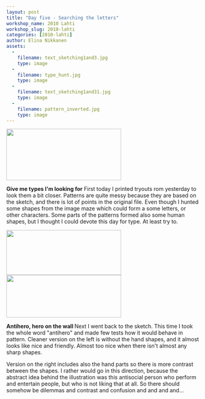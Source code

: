 ```yaml
---
layout: post
title: "Day five - Searching the letters"
workshop_name: 2010 Lahti
workshop_slug: 2010-lahti
categories: [2010-lahti]
author: Elina Nikkanen
assets:
  -
    filename: text_sketching1and3.jpg
    type: image
  -
    filename: type_hunt.jpg
    type: image
  -
    filename: text_sketching1and31.jpg
    type: image
  -
    filename: pattern_inverted.jpg
    type: image
---
```

<a href="http://workshops.nodebox.net/2010/wp-content/uploads/type_hunt.jpg"><img class="alignnone size-medium wp-image-323" title="type_hunt" src="http://workshops.nodebox.net/2010/wp-content/uploads/type_hunt-300x134.jpg" alt="" width="300" height="134" /></a>

<strong>Give me types I'm looking for</strong>
First today I printed tryouts rom yesterday to look them a bit closer. Patterns are quite messy because they are based on the sketch, and there is lot of points in the original file. Even though I hunted some shapes from the image maze which could form a some letters, or other characters. Some parts of the patterns formed also some human shapes, but I thought I could devote this day for type. At least try to.

<a href="http://workshops.nodebox.net/2010/wp-content/uploads/text_sketching1and31.jpg"><img class="alignnone size-medium wp-image-326" title="text_sketching1and3" src="http://workshops.nodebox.net/2010/wp-content/uploads/text_sketching1and31-300x117.jpg" alt="" width="300" height="117" /></a><a href="http://workshops.nodebox.net/2010/wp-content/uploads/pattern_inverted.jpg"><img class="alignnone size-medium wp-image-333" title="pattern_inverted" src="http://workshops.nodebox.net/2010/wp-content/uploads/pattern_inverted-300x111.jpg" alt="" width="300" height="111" /></a>

<strong>Antihero, hero on the wall
<span style="font-weight: normal;">Next I went back to the sketch. This time I took the whole word "antihero" and made few tests how it would behave in pattern. Cleaner version on the left is without the hand shapes, and it almost looks like nice and friendly. Almost too nice when there isn't almost any sharp shapes. </span></strong>

<strong><span style="font-weight: normal;">Version on the right includes also the hand parts so there is more contrast between the shapes. I rather would go in this direction, because the abstract idea behind the illustration was this antisocial person who perform and entertain people, but who is not liking that at all. So there should somehow be dilemmas and contrast and confusion and and and and...</span></strong>
